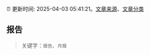 :alarm_clock: 更新时间: 2025-04-03 05:41:21。[文章来源](/README.md)、[文章分类](/TAGS.md)

## 报告


> 关键字：`报告`、`月报`



